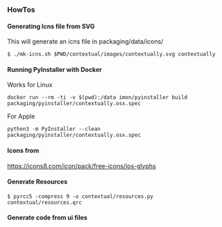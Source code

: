 ### HowTos

#### Generating Icns file from SVG

This will generate an icns file in packaging/data/icons/

```
$ ./mk-icns.sh $PWD/contextual/images/contextually.svg contextually
```

#### Running PyInstaller with Docker

Works for Linux

```
docker run --rm -ti -v $(pwd):/data imon/pyinstaller build packaging/pyinstaller/contextually.osx.spec
```

For Apple

```
python3 -m PyInstaller --clean packaging/pyinstaller/contextually.osx.spec
```

#### Icons from

https://icons8.com/icon/pack/free-icons/ios-glyphs

#### Generate Resources

```
$ pyrcc5 -compress 9 -o contextual/resources.py contextual/resources.qrc
```

#### Generate code from ui files